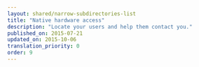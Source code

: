 ```yaml
---
layout: shared/narrow-subdirectories-list
title: "Native hardware access"
description: "Locate your users and help them contact you."
published_on: 2015-07-21
updated_on: 2015-10-06
translation_priority: 0
order: 9
---
```



